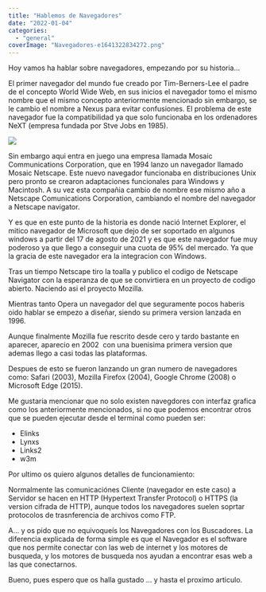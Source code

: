 ```yaml
---
title: "Hablemos de Navegadores"
date: "2022-01-04"
categories: 
  - "general"
coverImage: "Navegadores-e1641322834272.png"
---
```


Hoy vamos ha hablar sobre navegadores, empezando por su historia...

El primer navegador del mundo fue creado por Tim-Berners-Lee el padre de el concepto World Wide Web, en sus inicios el navegador tomo el mismo nombre que el mismo concepto anteriormente mencionado sin embargo, se le cambio el nombre a Nexus para evitar confusiones. El problema de este navegador fue la compatibilidad ya que solo funcionaba en los ordenadores NeXT (empresa fundada por Stve Jobs en 1985).

![](images/Captura-de-pantalla-2022-01-04-a-las-20.47.20-185x200.png)

Sin embargo aqui entra en juego una empresa llamada Mosaic Communications Corporation, que en 1994 lanzo un navegador llamado Mosaic Netscape. Este nuevo navegador funcionaba en distribuciones Unix pero pronto se crearon adaptaciones funcionales para Windows y Macintosh. A su vez esta compañia cambio de nombre ese mismo año a Netscape Comunications Corporation, cambiando el nombre del navegador a Netscape navigator.

Y es que en este punto de la historia es donde nació Internet Explorer, el mitico navegador de Microsoft que dejo de ser soportado en algunos windows a partir del 17 de agosto de 2021 y es que este navegador fue muy poderoso ya que llego a conseguir una cuota de 95% del mercado. Ya que la gracia de este navegador era la integracion con Windows.

Tras un tiempo Netscape tiro la toalla y publico el codigo de Netscape Navigator con la esperanza de que se convirtiera en un proyecto de codigo abierto. Naciendo asi el proyecto Mozilla.

Mientras tanto Opera un navegador del que seguramente pocos haberis oido hablar se empezo a diseñar, siendo su primera version lanzada en 1996.

Aunque finalmente Mozilla fue rescrito desde cero y tardo bastante en aparecer, aparecio en 2002  con una buenisima primera version que ademas llego a casi todas las plataformas.

Despues de esto se fueron lanzando un gran numero de navegadores como: Safari (2003), Mozilla Firefox (2004), Google Chrome (2008) o Microsoft Edge (2015).

Me gustaria mencionar que no solo existen navegdores con interfaz grafica como los anteriormente mencionados, si no que podemos encontrar otros que se pueden ejecutar desde el terminal como pueden ser:

- Elinks
- Lynxs
- Links2
- w3m

Por ultimo os quiero algunos detalles de funcionamiento:

Normalmente las comunicaciónes Cliente (navegador en este caso) a Servidor se hacen en HTTP (Hypertext Transfer Protocol) o HTTPS (la version cifrada de HTTP), aunque todos los navegadores suelen soprtar protocolos de trasnferencia de archivos como FTP.

A... y os pido que no equivoqueís los Navegadores con los Buscadores. La diferencia explicada de forma simple es que el Navegador es el software que nos permite conectar con las web de internet y los motores de busqueda, y los motores de busqueda nos ayudan a encontrar esas web a las que conectarnos.

Bueno, pues espero que os halla gustado ... y hasta el proximo articulo.
